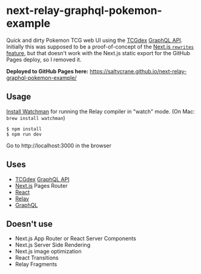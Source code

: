 # next-relay-graphql-pokemon-example

Quick and dirty Pokemon TCG web UI using the [TCGdex](https://github.com/tcgdex/cards-database) [GraphQL API](https://api.tcgdex.net/v2/graphql). Initially this was supposed to be a proof-of-concept of the [Next.js `rewrites` feature](https://nextjs.org/docs/pages/api-reference/next-config-js/rewrites), but that doesn't work with the Next.js static export for the GitHub Pages deploy, so I removed it.

**Deployed to GitHub Pages here:** https://saltycrane.github.io/next-relay-graphql-pokemon-example/

## Usage

[Install Watchman](https://facebook.github.io/watchman/docs/install.html) for running the Relay compiler in "watch" mode. (On Mac: `brew install watchman`) 

```
$ npm install
$ npm run dev
```

Go to http://localhost:3000 in the browser

## Uses

- [TCGdex](https://github.com/tcgdex/cards-database) [GraphQL API](https://api.tcgdex.net/v2/graphql)
- [Next.js](https://nextjs.org/) Pages Router
- [React](https://react.dev/)
- [Relay](https://relay.dev/)
- [GraphQL](https://graphql.org/)

## Doesn't use

- Next.js App Router or React Server Components
- Next.js Server Side Rendering
- Next.js image optimization
- React Transitions
- Relay Fragments
